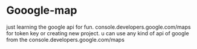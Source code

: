 # Gooogle-map
just learning the google api for fun.
console.developers.google.com/maps for token key or creating new project.
u can use any kind of api of google from the console.developers.google.com/maps
